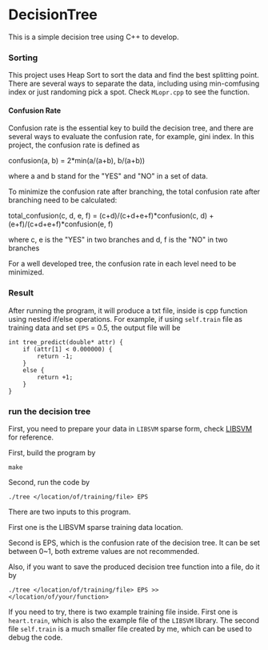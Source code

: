 # DecisionTree

This is a simple decision tree using C++ to develop.

### Sorting
This project uses Heap Sort to sort the data and find the best splitting point. There are several ways to separate the data, including using min-comfusing index or just randoming pick a spot.
Check `MLopr.cpp` to see the function.

#### Confusion Rate

Confusion rate is the essential key to build the decision tree, and there are several ways to evaluate the confusion rate, for example, gini index.
In this project, the confusion rate is defined as

confusion(a, b) = 2*min(a/(a+b), b/(a+b))

where a and b stand for the "YES" and "NO" in a set of data.

To minimize the confusion rate after branching, the total confusion rate after branching need to be calculated:

total_confusion(c, d, e, f) = (c+d)/(c+d+e+f)*confusion(c, d) + (e+f)/(c+d+e+f)*confusion(e, f)

where c, e is the "YES" in two branches and d, f is the "NO" in two branches


For a well developed tree, the confusion rate in each level need to be minimized.

### Result

After running the program, it will produce a txt file, inside is cpp function using nested if/else operations. For example, if using `self.train` file as training data and set `EPS` = 0.5, the output file will be

```cpp=
int tree_predict(double* attr) {
    if (attr[1] < 0.000000) {
        return -1;
    }
    else {
        return +1;
    }
}
```


### run the decision tree
First, you need to prepare your data in `LIBSVM` sparse form, check [LIBSVM](https://www.csie.ntu.edu.tw/~cjlin/libsvm/) for reference.

First, build the program by

```
make
```

Second, run the code by

```
./tree </location/of/training/file> EPS
```

There are two inputs to this program.

First one is the LIBSVM sparse training data location. 

Second is EPS, which is the confusion rate of the decision tree. It can be set between 0~1, both extreme values are not recommended.

Also, if you want to save the produced decision tree function into a file, do it by

```
./tree </location/of/training/file> EPS >> </location/of/your/function>
```


If you need to try, there is two example training file inside. First one is `heart.train`, which is also the example file of the `LIBSVM` library. The second file `self.train` is a much smaller file created by me, which can be used to debug the code.

